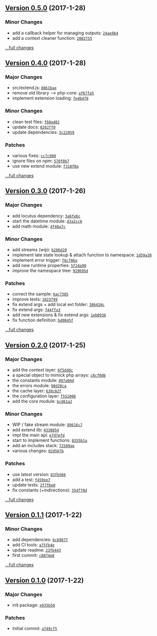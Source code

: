 ## [Version 0.5.0](https://github.com/glayzzle/php-runtime/releases/tag/v0.5.0) (2017-1-28)

### Minor Changes

- add a callback helper for managing outputs: [`24ae9b4`](https://github.com/glayzzle/php-runtime/commit/24ae9b4)
- add a context cleaner function: [`2002755`](https://github.com/glayzzle/php-runtime/commit/2002755)

[...full changes](https://github.com/glayzzle/php-runtime/compare/v0.4.0...v0.5.0)

## [Version 0.4.0](https://github.com/glayzzle/php-runtime/releases/tag/v0.4.0) (2017-1-28)

### Major Changes

- src/extend.js: [`8861bae`](https://github.com/glayzzle/php-runtime/commit/8861bae)
- remove old library --> php-core: [`af67fa5`](https://github.com/glayzzle/php-runtime/commit/af67fa5)
- implement extension loading: [`fe4b4f8`](https://github.com/glayzzle/php-runtime/commit/fe4b4f8)

### Minor Changes

- clean test files: [`f68a482`](https://github.com/glayzzle/php-runtime/commit/f68a482)
- update docs: [`8262ff0`](https://github.com/glayzzle/php-runtime/commit/8262ff0)
- update dependencies: [`3c22859`](https://github.com/glayzzle/php-runtime/commit/3c22859)

### Patches

- various fixes: [`cc7c988`](https://github.com/glayzzle/php-runtime/commit/cc7c988)
- ignore files on npm: [`570f0b7`](https://github.com/glayzzle/php-runtime/commit/570f0b7)
- use new extend module: [`f318f0a`](https://github.com/glayzzle/php-runtime/commit/f318f0a)

[...full changes](https://github.com/glayzzle/php-runtime/compare/v0.3.0...v0.4.0)

## [Version 0.3.0](https://github.com/glayzzle/php-runtime/releases/tag/v0.3.0) (2017-1-26)

### Major Changes

- add locutus dependency: [`3a6fe6c`](https://github.com/glayzzle/php-runtime/commit/3a6fe6c)
- start the datetime module: [`d3a2cc6`](https://github.com/glayzzle/php-runtime/commit/d3a2cc6)
- add math module: [`4f48a7c`](https://github.com/glayzzle/php-runtime/commit/4f48a7c)

### Minor Changes

- add streams (wip): [`b286d20`](https://github.com/glayzzle/php-runtime/commit/b286d20)
- implement late state lookup & attach function to namespace: [`1d59a30`](https://github.com/glayzzle/php-runtime/commit/1d59a30)
- implement error trigger: [`f8cf86a`](https://github.com/glayzzle/php-runtime/commit/f8cf86a)
- add new runtime properties: [`5f24a90`](https://github.com/glayzzle/php-runtime/commit/5f24a90)
- improve the namespace tree: [`919695d`](https://github.com/glayzzle/php-runtime/commit/919695d)

### Patches

- correct the sample: [`6ac7305`](https://github.com/glayzzle/php-runtime/commit/6ac7305)
- improve tests: [`1023799`](https://github.com/glayzzle/php-runtime/commit/1023799)
- fix extend args + add local ext folder: [`386410c`](https://github.com/glayzzle/php-runtime/commit/386410c)
- fix extend args: [`f44ffa3`](https://github.com/glayzzle/php-runtime/commit/f44ffa3)
- add new extensions & fix extend args: [`1eb0936`](https://github.com/glayzzle/php-runtime/commit/1eb0936)
- fix function definition: [`bd0045f`](https://github.com/glayzzle/php-runtime/commit/bd0045f)

[...full changes](https://github.com/glayzzle/php-runtime/compare/v0.2.0...v0.3.0)

## [Version 0.2.0](https://github.com/glayzzle/php-runtime/releases/tag/v0.2.0) (2017-1-25)

### Major Changes

- add the context layer: [`6f5dd8c`](https://github.com/glayzzle/php-runtime/commit/6f5dd8c)
- a special object to mimick php arrays: [`c8cf0d6`](https://github.com/glayzzle/php-runtime/commit/c8cf0d6)
- the constants module: [`897a06d`](https://github.com/glayzzle/php-runtime/commit/897a06d)
- the errors module: [`90d28ca`](https://github.com/glayzzle/php-runtime/commit/90d28ca)
- the cache layer: [`638c82f`](https://github.com/glayzzle/php-runtime/commit/638c82f)
- the configuration layer: [`f552006`](https://github.com/glayzzle/php-runtime/commit/f552006)
- add the core module: [`bcd61a2`](https://github.com/glayzzle/php-runtime/commit/bcd61a2)

### Minor Changes

- WIP / fake stream module: [`89616c7`](https://github.com/glayzzle/php-runtime/commit/89616c7)
- add extend lib: [`4338054`](https://github.com/glayzzle/php-runtime/commit/4338054)
- impl the main api: [`e7d7efd`](https://github.com/glayzzle/php-runtime/commit/e7d7efd)
- start to implement functions: [`0355b1a`](https://github.com/glayzzle/php-runtime/commit/0355b1a)
- add an includes stack: [`72589ae`](https://github.com/glayzzle/php-runtime/commit/72589ae)
- various changes: [`02d567b`](https://github.com/glayzzle/php-runtime/commit/02d567b)

### Patches

- use latest version: [`83fb566`](https://github.com/glayzzle/php-runtime/commit/83fb566)
- add a test: [`f459ee7`](https://github.com/glayzzle/php-runtime/commit/f459ee7)
- update tests: [`2f7f6e0`](https://github.com/glayzzle/php-runtime/commit/2f7f6e0)
- fix constants (+indirections): [`35df70d`](https://github.com/glayzzle/php-runtime/commit/35df70d)

[...full changes](https://github.com/glayzzle/php-runtime/compare/v0.1.1...v0.2.0)

## [Version 0.1.1](https://github.com/glayzzle/php-runtime/releases/tag/v0.1.1) (2017-1-22)

### Minor Changes

- add dependencies: [`6c69877`](https://github.com/glayzzle/php-runtime/commit/6c69877)
- add CI tools: [`a75fb4e`](https://github.com/glayzzle/php-runtime/commit/a75fb4e)
- update readme: [`23fb443`](https://github.com/glayzzle/php-runtime/commit/23fb443)
- first commit: [`c8874e8`](https://github.com/glayzzle/php-runtime/commit/c8874e8)

[...full changes](https://github.com/glayzzle/php-runtime/compare/v0.1.0...v0.1.1)

## [Version 0.1.0](https://github.com/glayzzle/php-runtime/releases/tag/v0.1.0) (2017-1-22)

### Major Changes

- init package: [`e935b50`](https://github.com/glayzzle/php-runtime/commit/e935b50)

### Patches

- Initial commit: [`af49cf5`](https://github.com/glayzzle/php-runtime/commit/af49cf5)
